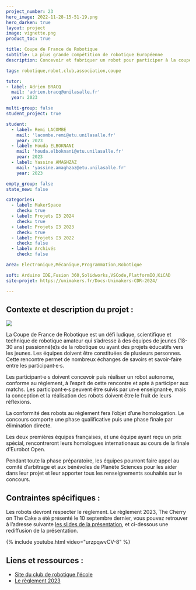 ```yaml
---
project_number: 23
hero_image: 2022-11-28-15-51-19.png
hero_darken: true
layout: project
image: vignette.png
product_toc: true

title: Coupe de France de Robotique
subtitle: La plus grande compétition de robotique Européenne 
description: Concevoir et fabriquer un robot pour participer à la coupe de France de robotique

tags: robotique,robot,club,association,coupe

tutor:
- label: Adrien BRACQ
  mail: 'adrien.bracq@unilasalle.fr'
  year: 2023

multi-group: false
student_project: true

student:
  - label: Remi LACOMBE
    mail: 'lacombe.remi@etu.unilasalle.fr'
    year: 2023
  - label: Houda ELBOKNANI
    mail: 'houda.elboknani@etu.unilasalle.fr'
    year: 2023
  - label: Yassine AMAGHZAZ
    mail: 'yassine.amaghzaz@etu.unilasalle.fr'
    year: 2023

empty_group: false
state_new: false

categories:
  - label: MakerSpace
    check: true
  - label: Projets I3 2024
    check: true
  - label: Projets I3 2023
    check: true
  - label: Projets I3 2022
    check: false
  - label: Archivés
    check: false

area: Electronique,Mécanique,Programmation,Robotique

soft: Arduino IDE,Fusion 360,Solidworks,VSCode,PlatformIO,KiCAD
site-projet: https://unimakers.fr/Docs-Unimakers-CDR-2024/

---
```

## Contexte et description du projet :

![](2021-09-10-17-30-08.png)

La Coupe de France de Robotique est un défi ludique, scientifique et technique de robotique amateur qui s’adresse à des équipes de jeunes (18-30 ans) passionné(e)s de la robotique ou ayant des projets éducatifs vers les jeunes. Les équipes doivent être constituées de plusieurs personnes. Cette rencontre permet de nombreux échanges de savoirs et savoir-faire entre les participant·e·s.

Les participant·e·s doivent concevoir puis réaliser un robot autonome, conforme au règlement, à l’esprit de cette rencontre et apte à participer aux matchs. Les participant·e·s peuvent être suivis par un·e enseignant·e, mais la conception et la réalisation des robots doivent être le fruit de leurs réflexions.

La conformité des robots au règlement fera l’objet d’une homologation. Le concours comporte une phase qualificative puis une phase finale par élimination directe.

Les deux premières équipes françaises, et une équipe ayant reçu un prix spécial, rencontreront leurs homologues internationaux au cours de la finale d’Eurobot Open.

Pendant toute la phase préparatoire, les équipes pourront faire appel au comité d’arbitrage et aux bénévoles de Planète Sciences pour les aider dans leur projet et leur apporter tous les renseignements souhaités sur le concours.

## Contraintes spécifiques :

Les robots devront respecter le règlement. Le règlement 2023, The Cherry on The Cake a été présenté le 10 septembre dernier, vous pouvez retrouver à l’adresse suivante [les slides de la présentation](https://www.coupederobotique.fr/wp-content/uploads/RentreeRobotique_Beta2023.pptx), et ci-dessous une rediffusion de la présentation.

{% include youtube.html video="urzpqwvCV-8" %}

## Liens et ressources :

- [Site du club de robotique l'école](https://sites.google.com/view/area-amiens/accueil)
- [Le règlement 2023](https://www.coupederobotique.fr/edition-2023/le-concours/reglement-2023/)
